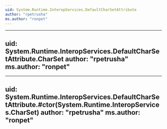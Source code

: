 ```yaml
---
uid: System.Runtime.InteropServices.DefaultCharSetAttribute
author: "rpetrusha"
ms.author: "ronpet"
---
```


---
uid: System.Runtime.InteropServices.DefaultCharSetAttribute.CharSet
author: "rpetrusha"
ms.author: "ronpet"
---

---
uid: System.Runtime.InteropServices.DefaultCharSetAttribute.#ctor(System.Runtime.InteropServices.CharSet)
author: "rpetrusha"
ms.author: "ronpet"
---
